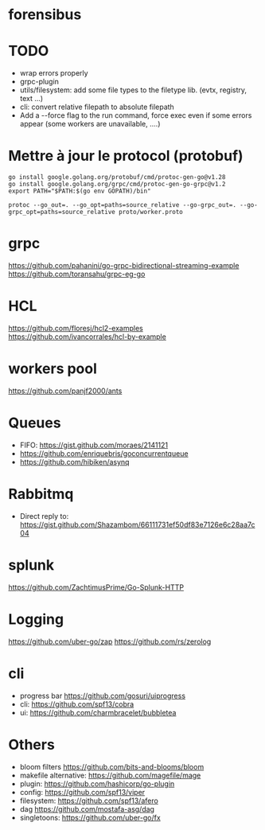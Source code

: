 # forensibus

# TODO
- wrap errors properly
- grpc-plugin
- utils/filesystem: add some file types to the filetype lib. (evtx, registry, text ...)
- cli: convert relative filepath to absolute filepath
- Add a --force flag to the run command, force exec even if some errors appear (some workers are unavailable, ....)
# Mettre à jour le protocol (protobuf)

```
go install google.golang.org/protobuf/cmd/protoc-gen-go@v1.28
go install google.golang.org/grpc/cmd/protoc-gen-go-grpc@v1.2
export PATH="$PATH:$(go env GOPATH)/bin"

protoc --go_out=. --go_opt=paths=source_relative --go-grpc_out=. --go-grpc_opt=paths=source_relative proto/worker.proto
```

# grpc

https://github.com/pahanini/go-grpc-bidirectional-streaming-example
https://github.com/toransahu/grpc-eg-go

# HCL

https://github.com/floresj/hcl2-examples
https://github.com/ivancorrales/hcl-by-example

# workers pool

https://github.com/panjf2000/ants

# Queues

- FIFO: https://gist.github.com/moraes/2141121
- https://github.com/enriquebris/goconcurrentqueue
- https://github.com/hibiken/asynq

# Rabbitmq 

- Direct reply to: https://gist.github.com/Shazambom/66111731ef50df83e7126e6c28aa7c04

# splunk

https://github.com/ZachtimusPrime/Go-Splunk-HTTP

# Logging

https://github.com/uber-go/zap
https://github.com/rs/zerolog

# cli

- progress bar https://github.com/gosuri/uiprogress
- cli: https://github.com/spf13/cobra
- ui: https://github.com/charmbracelet/bubbletea

# Others

- bloom filters https://github.com/bits-and-blooms/bloom
- makefile alternative: https://github.com/magefile/mage
- plugin: https://github.com/hashicorp/go-plugin
- config: https://github.com/spf13/viper
- filesystem: https://github.com/spf13/afero
- dag https://github.com/mostafa-asg/dag
- singletoons: https://github.com/uber-go/fx